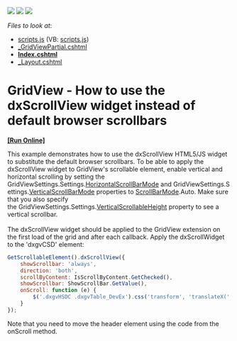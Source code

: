 <!-- default badges list -->
![](https://img.shields.io/endpoint?url=https://codecentral.devexpress.com/api/v1/VersionRange/128550923/15.2.4%2B)
[![](https://img.shields.io/badge/Open_in_DevExpress_Support_Center-FF7200?style=flat-square&logo=DevExpress&logoColor=white)](https://supportcenter.devexpress.com/ticket/details/T532374)
[![](https://img.shields.io/badge/📖_How_to_use_DevExpress_Examples-e9f6fc?style=flat-square)](https://docs.devexpress.com/GeneralInformation/403183)
<!-- default badges end -->
<!-- default file list -->
*Files to look at*:

* [scripts.js](./CS/GridViewWithDxScrollView/Scripts/scripts.js) (VB: [scripts.js](./VB/GridViewWithDxScrollView/Scripts/scripts.js))
* [_GridViewPartial.cshtml](./CS/GridViewWithDxScrollView/Views/Home/_GridViewPartial.cshtml)
* **[Index.cshtml](./CS/GridViewWithDxScrollView/Views/Home/Index.cshtml)**
* [_Layout.cshtml](./CS/GridViewWithDxScrollView/Views/Shared/_Layout.cshtml)
<!-- default file list end -->
# GridView - How to use the dxScrollView widget instead of default browser scrollbars
<!-- run online -->
**[[Run Online]](https://codecentral.devexpress.com/t532374/)**
<!-- run online end -->


<p>This example demonstrates how to use the dxScrollView HTML5/JS widget to substitute the default browser scrollbars. To be able to apply the dxScrollView widget to GridView's scrollable element, enable vertical and horizontal scrolling by setting the GridViewSettings.Settings.<a href="https://documentation.devexpress.com/AspNet/DevExpress.Web.ASPxGridSettings.HorizontalScrollBarMode.property">HorizontalScrollBarMode</a> and GridViewSettings.Settings.<a href="https://documentation.devexpress.com/AspNet/DevExpress.Web.ASPxGridSettings.VerticalScrollBarMode.property">VerticalScrollBarMode</a> properties to <a href="https://documentation.devexpress.com/AspNet/DevExpressWebScrollBarModeEnumtopic.aspx">ScrollBarMode</a>.Auto. Make sure that you also specify the GridViewSettings.Settings.<a href="https://documentation.devexpress.com/AspNet/DevExpress.Web.ASPxGridSettings.VerticalScrollableHeight.property">VerticalScrollableHeight</a> property to see a vertical scrollbar.<br><br>The dxScrollView widget should be applied to the GridView extension on the first load of the grid and after each callback. Apply the dxScrollWidget to the 'dxgvCSD' element:</p>


```js
GetScrollableElement().dxScrollView({
    showScrollbar: 'always',
    direction: 'both',
    scrollByContent: IsScrollByContent.GetChecked(),
    showScrollbar: ShowScrollBar.GetValue(),
    onScroll: function (e) {
        $('.dxgvHSDC .dxgvTable_DevEx').css('transform', 'translateX(' + (-e.scrollOffset.left) + 'px)');
    }
});
```


<p>Note that you need to move the header element using the code from the onScroll method.</p>

<br/>


